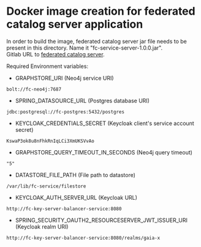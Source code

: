 # Docker image creation for federated catalog server application

In order to build the image, federated catalog server jar file needs to be present in this directory. Name it "fc-service-server-1.0.0.jar".\
Gitlab URL to [federated catalog server](https://gitlab.com/gaia-x/data-infrastructure-federation-services/cat/fc-service/-/tree/main/fc-service-server).

Required Environment variables:
- GRAPHSTORE_URI (Neo4j service URI)
```
bolt://fc-neo4j:7687
```
- SPRING_DATASOURCE_URL (Postgres database URI)
```
jdbc:postgresql://fc-postgres:5432/postgres
```
- KEYCLOAK_CREDENTIALS_SECRET
(Keycloak client's service account secret)
```
KswaP3ok8u8nFhkRnIqLCi3XmUKSVvAo
```
- GRAPHSTORE_QUERY_TIMEOUT_IN_SECONDS (Neo4j query timeout)
```
"5"
```
- DATASTORE_FILE_PATH (File path to datastore)
```
/var/lib/fc-service/filestore
```
- KEYCLOAK_AUTH_SERVER_URL (Keycloak URL)
```
http://fc-key-server-balancer-service:8080
```
- SPRING_SECURITY_OAUTH2_RESOURCESERVER_JWT_ISSUER_URI (Keycloak realm URI)
```
http://fc-key-server-balancer-service:8080/realms/gaia-x
```